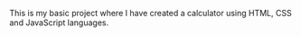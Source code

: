 This is my basic project where I have created a calculator using HTML, CSS and JavaScript languages.
